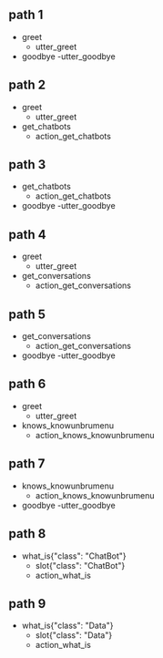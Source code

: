 ## path 1
* greet
  - utter_greet
* goodbye
  -utter_goodbye

## path 2
* greet
  - utter_greet
* get_chatbots
  - action_get_chatbots

## path 3
* get_chatbots
  - action_get_chatbots
* goodbye
  -utter_goodbye

## path 4
* greet
  - utter_greet
* get_conversations
  - action_get_conversations

## path 5
* get_conversations
  - action_get_conversations
* goodbye
  -utter_goodbye

## path 6
* greet
  - utter_greet
* knows_knowunbrumenu
  - action_knows_knowunbrumenu

## path 7
* knows_knowunbrumenu
  - action_knows_knowunbrumenu
* goodbye
  -utter_goodbye

## path 8
* what_is{"class": "ChatBot"}
  - slot{"class": "ChatBot"}
  - action_what_is

## path 9
* what_is{"class": "Data"}
  - slot{"class": "Data"}
  - action_what_is
